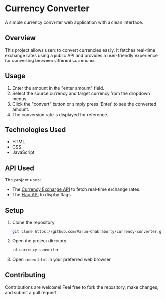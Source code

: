 # Currency Converter

A simple currency converter web application with a clean interface.

## Overview

This project allows users to convert currencies easily. It fetches real-time exchange rates using a public API and provides a user-friendly experience for converting between different currencies.

## Usage

1. Enter the amount in the "enter amount" field.
2. Select the source currency and target currency from the dropdown menus.
3. Click the "convert" button or simply press 'Enter' to see the converted amount.
4. The conversion rate is displayed for reference.

## Technologies Used

- HTML
- CSS
- JavaScript

## API Used

The project uses:
- The [Currency Exchange API](https://cdn.jsdelivr.net/gh/fawazahmed0/currency-api@1/latest/currencies/) to fetch real-time exchange rates.
- The [Flag API](https://flagsapi.com/) to display flags.

## Setup

1. Clone the repository:
   ```bash
   git clone https://github.com/Varun-Chakraborty/currency-converter.git
2. Open the project directory:
    ```bash
    cd currency-converter
3. Open `index.html` in your preferred web browser.

## Contributing

Contributions are welcome! Feel free to fork the repository, make changes, and submit a pull request.
